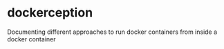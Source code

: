 # dockerception
Documenting different approaches to run docker containers from inside a docker container
